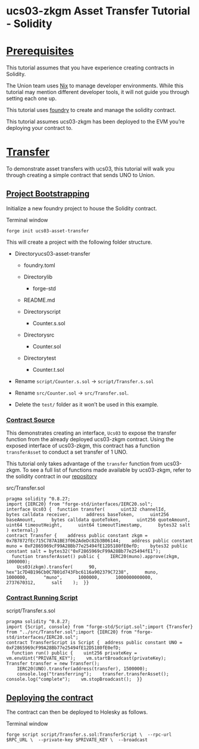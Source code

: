 ucs03-zkgm Asset Transfer Tutorial - Solidity
=============================================

[Prerequisites](#prerequisites)
===============================

This tutorial assumes that you have experience creating contracts in Solidity.

The Union team uses [Nix](https://nixos.org/) to manage developer environments. While this tutorial may mention different developer tools, it will not guide you through setting each one up.

This tutorial uses [foundry](https://book.getfoundry.sh/getting-started/installation) to create and manage the solidity contract.

This tutorial assumes ucs03-zkgm has been deployed to the EVM you’re deploying your contract to.

[Transfer](#transfer)
=====================

To demonstrate asset transfers with ucs03, this tutorial will walk you through creating a simple contract that sends UNO to Union.

[Project Bootstrapping](#project-bootstrapping)
-----------------------------------------------

Initialize a new foundry project to house the Solidity contract.

Terminal window

    forge init ucs03-asset-transfer

This will create a project with the following folder structure.

*   Directoryucs03-asset-transfer
    
    *   foundry.toml
    *   Directorylib
        
        *   forge-std
        
    *   README.md
    *   Directoryscript
        
        *   Counter.s.sol
        
    *   Directorysrc
        
        *   Counter.sol
        
    *   Directorytest
        
        *   Counter.t.sol
        
    

*   Rename `script/Counter.s.sol` -> `script/Transfer.s.sol`
*   Rename `src/Counter.sol` -> `src/Transfer.sol`.
*   Delete the `test/` folder as it won’t be used in this example.

### [Contract Source](#contract-source)

This demonstrates creating an interface, `Ucs03` to expose the transfer function from the already deployed ucs03-zkgm contract. Using the exposed interface of ucs03-zkgm, this contract has a function `transferAsset` to conduct a set transfer of 1 UNO.

This tutorial only takes advantage of the `transfer` function from ucs03-zkgm. To see a full list of functions made available by ucs03-zkgm, refer to the solidity contract in our [repository](https://github.com/unionlabs/union/blob/49dfa17d04b52509e5122d13e79bfc4a65d4a811/evm/contracts/apps/ucs/03-zkgm/Zkgm.sol#L296)

src/Transfer.sol

    pragma solidity ^0.8.27;
    import {IERC20} from "forge-std/interfaces/IERC20.sol";
    interface Ucs03 {  function transfer(      uint32 channelId,      bytes calldata receiver,      address baseToken,      uint256 baseAmount,      bytes calldata quoteToken,      uint256 quoteAmount,      uint64 timeoutHeight,      uint64 timeoutTimestamp,      bytes32 salt  ) external;}
    contract Transfer {    address public constant zkgm = 0x7B7872fEc715C787A1BE3f062AdeDc82b3B06144;    address public constant muno = 0xF2865969cF99A28Bb77e25494fE12D5180fE0efD;    bytes32 public constant salt = bytes32("0xF2865969cF99A28Bb77e25494fE1");
      function transferAsset() public {    IERC20(muno).approve(zkgm, 1000000);
        Ucs03(zkgm).transfer(      90,      hex"1c7D4B196Cb0C7B01d743Fbc6116a902379C7238",      muno,      1000000,      "muno",      1000000,      1000000000000,      2737670312,      salt    );  }}

### [Contract Running Script](#contract-running-script)

script/Transfer.s.sol

    pragma solidity ^0.8.27;
    import {Script, console} from "forge-std/Script.sol";import {Transfer} from "../src/Transfer.sol";import {IERC20} from "forge-std/interfaces/IERC20.sol";
    contract TransferScript is Script {  address public constant UNO = 0xF2865969cF99A28Bb77e25494fE12D5180fE0efD;
      function run() public {    uint256 privateKey = vm.envUint("PRIVATE_KEY");    vm.startBroadcast(privateKey);    Transfer transfer = new Transfer();
        IERC20(UNO).transfer(address(transfer), 1500000);
        console.log("transferring");    transfer.transferAsset();    console.log("complete");    vm.stopBroadcast();  }}

[Deploying the contract](#deploying-the-contract)
-------------------------------------------------

The contract can then be deployed to Holesky as follows.

Terminal window

    forge script script/Transfer.s.sol:TransferScript \  --rpc-url $RPC_URL \  --private-key $PRIVATE_KEY \  --broadcast
